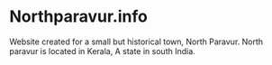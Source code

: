 # Northparavur.info
Website created for a small but historical town, North Paravur. North paravur is located in Kerala, A state in south India.
